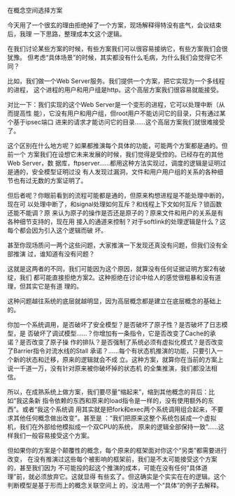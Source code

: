     
在概念空间选择方案

今天用了一个很玄的理由拒绝掉了一个方案，现场解释得特没有底气，会议结束后，我理
一下思路，整理成本文这个逻辑。

在我们讨论某些方案的时候，有些方案我们可以很容易接纳它，有些方案我们会很犹豫。
但考虑“具体场景”的时候，其实都没有什么毛病，为什么我们会觉得它不同？

比如，我们做一个Web Server服务。我们提供一个方案，把它实现为一个多线程的进程，
这个进程的用户和用户组是http。这个高层方案我们很容易就能接受。

对比一下：我们实现的这个Web Server是一个变形的进程，它可以处理中断（从而提高性
能），它没有用户和用户组，但root用户不能访问它的目录，只有通过某个基于ipsec端口
进来的请求才能访问它的目录……这个高层方案我们就很难接受了。

这个区别在什么地方呢？如果都推演每个具体的功能，可能两个方案都是通的。但前一个
方案我们在设想它未来发展的时候，我们觉得是受控的。已经存在的其他Web Server，数
据库，ftpserver……都用这种方法实现过，调度的逻辑是证明过是通的，安全模型证明过没
有人发现过漏洞，文件和用户用户组的关系的各种细节也有过无数的方案证明了。

但后者呢？你眼前看到的流程可能都是通的，但原来构想进程是不能处理中断的，现在可
以处理中断了，和signal处理如何互斥？和线程上下文如何互斥？锁函数还能不能调？原
来认为原子的操作是否还是原子的？原来文件和用户的关系是有各种细节支持的，现在用
接入的通道来控制？对于softlink的处理逻辑是什么？这每个都会因为引入这个逻辑而破
坏。

甚至你现场质问一两个这些问题，大家推演一下发现还真没有问题，但我们没有全部推演
过，谁知道有没有问题？

这就是这两者的不同，我们可能因为这个原因，就算没有任何证据证明方案2有破绽，我们
都可能直接拒绝方案2。这种拒绝在讨论中给人的感觉很粗暴和没有道理，但其实它是有道
理的。

这种问题越往系统的底层就越明显，因为高层概念都是建立在底层概念的基础上的。

你加一个系统调用，是否破坏了安全模型？是否破坏了原子性？是否破坏了日志模型，是
否破坏了调试模型……？你增加有一条指令，它是否改变了Cache的承诺？是否改变了原子操
作的排队？是否强制了系统必须有虚拟化模式？是否改变了Barrier指令对流水线的Stall
承诺？……每个有状态机推演的功能，只要引入一个新的状态和迁移，原来的逻辑就会不成
立。这种方案，就算你在当前的方案上说一千道一万，没有针对原来被你破坏掉的状态机
的全集推演，我们都没法相信。

所以，在成熟系统上做方案，我们要尽量“缩起来”，缩到其他概念的背后：比如“我这条新
指令依赖的东西和原来的load指令是一样的，没有使用额外的东西”。或者“我这个系统调
用其实就是把fork和exec两个系统调用组合起来，不要求其他任何概念做出改变”。甚至是
：“我们把原来这整个系统包装成一个虚拟机，我们在外部给他模拟成一个双CPU的系统，
原来的逻辑全部保持一致”……这样我们一般容易接受这个方案。

但如果你的方案是个颠覆性的概念，每个原来的框架面对你这个“另类”都需要进行改变，
在没有推演过这些每个被影响的框架前，我们是不太可能接受这个方案的，甚至我们因为
不可能投的起这个推演的成本，可能在没有任何“具体道理”前，就必须放弃它。这就显得
有些玄了。但这确实是个实实在在的逻辑。这个判断模型是基于形而上的概念关联空间上
的，没法用一个“具体”的例子去解释。

